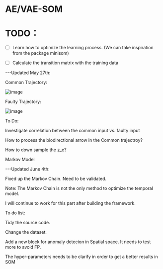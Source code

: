 # AE/VAE-SOM
# TODO：
- [ ] Learn how to optimize the learning process. (We can take inspiration from the package minisom)
- [ ] Calculate the transition matrix with the training data


---Updated May 27th:

Common Trajectory:

![image](https://user-images.githubusercontent.com/34424773/120104020-b6021180-c152-11eb-8750-93d58f7def63.png)


Faulty Trajectory:

![image](https://user-images.githubusercontent.com/34424773/120104023-c0bca680-c152-11eb-83fa-c387a7cacca0.png)

To Do:

Investigate correlation between the common input vs. faulty input

How to process the biodirectional arrow in the Common trajectroy?

How to down sample the z_e?

Markov Model 


---Updated June 4th:

Fixed up the Markov Chain. Need to be validated.

Note: The Markov Chain is not the only method to optimize the temporal model.

I will continue to work for this part after building the framework.

To do list:

Tidy the source code. 

Change the dataset. 

Add a new block for anomaly detecion in Spatial space. It needs to test more to avoid FP.

The hyper-parameters needs to be clarify in order to get a better results in SOM
